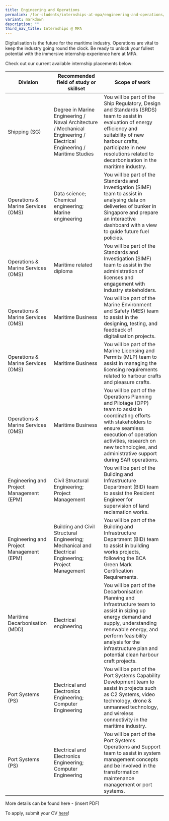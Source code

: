 ```yaml
---
title: Engineering and Operations
permalink: /for-students/internships-at-mpa/engineering-and-operations/
variant: markdown
description: ""
third_nav_title: Internships @ MPA
---
```

Digitalisation is the future for the maritime industry. Operations are vital to keep the industry going round the clock. Be ready to unlock your fullest potential with the immersive internship experience here at MPA. 

Check out our current available internship placements below:

| Division | Recommended field of study or skillset | Scope of work |
| -------- | -------- | -------- |
| Shipping (SG)      | Degree in Marine Engineering / Naval Architecture / Mechanical Engineering / Electrical Engineering / Maritime Studies     | You will be part of the Ship Regulatory, Design and Standards (SRDS) team to assist in evaluation of energy efficiency and suitability of new harbour crafts, participate in new resolutions related to decarbonisation in the maritime industry.     |
| Operations & Marine Services (OMS)      | Data science; Chemical engineering; Marine engineering     | You will be part of the Standards and Investigation (SIMF) team to assist in analysing data on deliveries of bunker in Singapore and prepare an interactive dashboard with a view to guide future fuel policies.     |
| Operations & Marine Services (OMS)      | Maritime related diploma     | You will be part of the Standards and Investigation (SIMF) team to assist in the administration of licenses and engagement with industry stakeholders.     |
| Operations & Marine Services (OMS)      | Maritime Business     | You will be part of the Marine Environment and Safety (MES) team to assist in the designing, testing, and feedback of digitalisation projects.     |
| Operations & Marine Services (OMS) | Maritime Business | You will be part of the Marine Licensing and Permits (MLP) team to assist in managing the licensing requirements related to harbour crafts and pleasure crafts. |
| Operations & Marine Services (OMS) | Maritime Business | You will be part of the Operations Planning and Pilotage (OPP) team to assist in coordinating efforts with stakeholders to ensure seamless execution of operation activities, research on new technologies, and administrative support during SAR operations. |
| Engineering and Project Management (EPM)      | Civil Structural Engineering; Project Management     | You will be part of the Building and Infrastructure Department (BID) team to assist the Resident Engineer for supervision of land reclamation works.      |
| Engineering and Project Management (EPM)      | Building and Civil Structural Engineering; Mechanical and Electrical Engineering; Project Management     | You will be part of the Building and Infrastructure Department (BID) team to assist in building works projects, following the BCA Green Mark Certification Requirements.       |
| Maritime Decarbonisation (MDD)      | Electrical engineering     | You will be part of the Decarbonisation Planning and Infrastructure team to assist in sizing up energy demand and supply, understanding renewable energy, and perform feasibility analysis for the infrastructure plan and potential clean harbour craft projects.     |
| Port Systems (PS)      | Electrical and Electronics Engineering; Computer Engineering     | You will be part of the Port Systems Capability Development team to assist in projects such as C2 Systems, video technology, drone & unmanned technology, and wireless connectivity in the maritime industry.     |
| Port Systems (PS)      | Electrical and Electronics Engineering; Computer Engineering     | You will be part of the Port Systems Operations and Support team to assist in system management concepts and be involved in the transformation maintenance management or port systems.     |

More details can be found here - (insert PDF)

To apply, submit your CV [here](https://go.gov.sg/mpa-internships-application)!